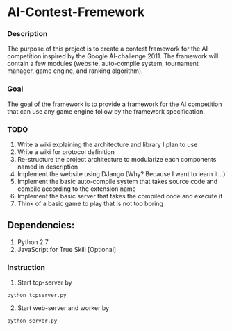 AI-Contest-Fremework
====================

### Description
The purpose of this project is to create a contest framework for the AI competition inspired by the Google AI-challenge 2011. The framework will contain a few modules (website, auto-compile system, tournament manager, game engine, and ranking algorithm).

### Goal
The goal of the framework is to provide a framework for the AI competition that can use any game engine follow by the framework specification.

### TODO
1. Write a wiki explaining the architecture and library I plan to use  
2. Write a wiki for protocol definition  
3. Re-structure the project architecture to modularize each components named in description  
4. Implement the website using DJango (Why? Because I want to learn it...)  
5. Implement the basic auto-compile system that takes source code and compile according to the extension name  
6. Implement the basic server that takes the compiled code and execute it  
7. Think of a basic game to play that is not too boring  

## Dependencies:
1. Python 2.7
2. JavaScript for True Skill [Optional]

### Instruction

1. Start tcp-server by
```
python tcpserver.py
```
2. Start web-server and worker by
```
python server.py
```
